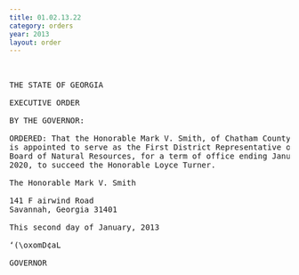 ```yaml
---
title: 01.02.13.22
category: orders
year: 2013
layout: order
---
```


<pre> 

THE STATE OF GEORGIA

EXECUTIVE ORDER

BY THE GOVERNOR:

ORDERED: That the Honorable Mark V. Smith, of Chatham County, Georgia,
is appointed to serve as the First District Representative on the
Board of Natural Resources, for a term of office ending January 1,
2020, to succeed the Honorable Loyce Turner.

The Honorable Mark V. Smith

141 F airwind Road
Savannah, Georgia 31401

This second day of January, 2013

‘(\oxomD¢aL

GOVERNOR

</pre>
